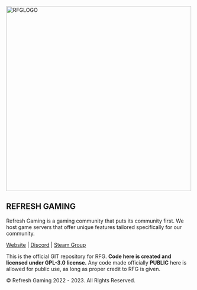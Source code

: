 <img src="https://refreshgaming.net/assets/img/rfglogo.png" alt="RFGLOGO" width="500"/>

## REFRESH GAMING

Refresh Gaming is a gaming community that puts its community first.
We host game servers that offer unique features tailored specifically for our community.

[Website](https://refreshgaming.net) |
[Discord](https://discord.gg/h6bJNqKGvf) |
[Steam Group](https://steamcommunity.com/groups/refreshgamingUS)

This is the official GIT repository for RFG. **Code here is created and licensed under GPL-3.0 license.**
Any code made officially **PUBLIC** here is allowed for public use, as long as proper credit to RFG is given.

© Refresh Gaming 2022 - 2023. All Rights Reserved.
